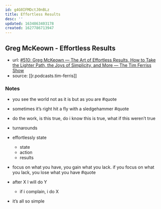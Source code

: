 ```yaml
---
id: g4G0IFMDctJ0nBLz
title: Effortless Results
desc: ''
updated: 1634863403178
created: 1627786713947
---
```



## Greg McKeown - Effortless Results
- url: [#510: Greg McKeown — The Art of Effortless Results, How to Take the Lighter Path, the Joys of Simplicity, and More — The Tim Ferriss Show](https://overcast.fm/+KebseDz5Y)
- source: [[r.podcasts.tim-ferris]]

### Notes
- you see the world not as it is but as you are #quote
- sometimes it’s right hit a fly with a sledgehammer #quote
- do the work, is this true, do i know this is true, what if this weren’t true
- turnarounds

- effortlessly state
  - state
  - action
  - results 

- focus on what you have, you gain what you lack. if you focus on what you lack, you lose what you have  #quote

- after X I will do Y
  - if i complain, i do X

- it’s all so simple

